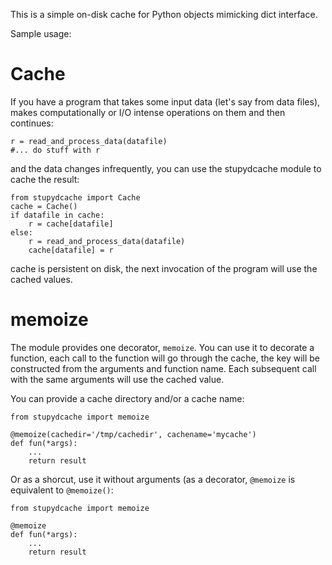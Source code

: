This is a simple on-disk cache for Python objects mimicking dict interface.

Sample usage:

# Cache

If you have a program that takes some input data (let's say from data files), makes computationally or I/O intense
operations on them and then continues:

    r = read_and_process_data(datafile)
    #... do stuff with r

and the data changes infrequently, you can use the stupydcache module to cache the result:

    from stupydcache import Cache
    cache = Cache()
    if datafile in cache:
        r = cache[datafile]
    else:
        r = read_and_process_data(datafile)
        cache[datafile] = r

cache is persistent on disk, the next invocation of the program will use the cached values.


# memoize

The module provides one decorator, `memoize`. You can use it to decorate a
function, each call to the function will go through the cache, the key will be
constructed from the arguments and function name. Each subsequent call with the same arguments will use the cached value.

You can provide a cache directory and/or a cache name:

    from stupydcache import memoize

    @memoize(cachedir='/tmp/cachedir', cachename='mycache')
    def fun(*args):
        ...
        return result

Or as a shorcut, use it without arguments (as a decorator, `@memoize` is equivalent to `@memoize()`:

    from stupydcache import memoize

    @memoize
    def fun(*args):
        ...
        return result


